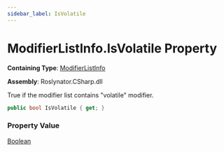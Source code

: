 ```yaml
---
sidebar_label: IsVolatile
---
```


# ModifierListInfo\.IsVolatile Property

**Containing Type**: [ModifierListInfo](../index.md)

**Assembly**: Roslynator\.CSharp\.dll

  
True if the modifier list contains "volatile" modifier\.

```csharp
public bool IsVolatile { get; }
```

### Property Value

[Boolean](https://docs.microsoft.com/en-us/dotnet/api/system.boolean)

